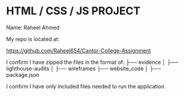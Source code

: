 # HTML / CSS / JS PROJECT

Name: Raheel Ahmed

My repo is located at:

https://github.com/Raheel654/Cantor-College-Assignment

I confirm I have zipped the files in the format of:
├── evidence
│ ├── lighthouse-audits
│ ├── wireframes
├── website_code
│ ├── package.json

I confirm I have only included files needed to run the application.


